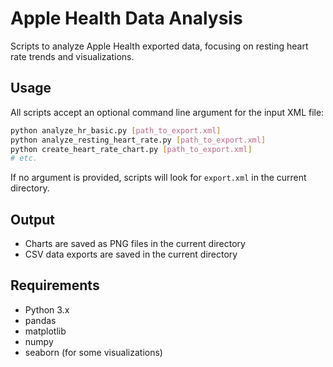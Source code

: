 # Apple Health Data Analysis

Scripts to analyze Apple Health exported data, focusing on resting heart rate trends and visualizations.

## Usage

All scripts accept an optional command line argument for the input XML file:

```bash
python analyze_hr_basic.py [path_to_export.xml]
python analyze_resting_heart_rate.py [path_to_export.xml]
python create_heart_rate_chart.py [path_to_export.xml]
# etc.
```

If no argument is provided, scripts will look for `export.xml` in the current directory.

## Output

- Charts are saved as PNG files in the current directory
- CSV data exports are saved in the current directory

## Requirements

- Python 3.x
- pandas
- matplotlib
- numpy
- seaborn (for some visualizations)
